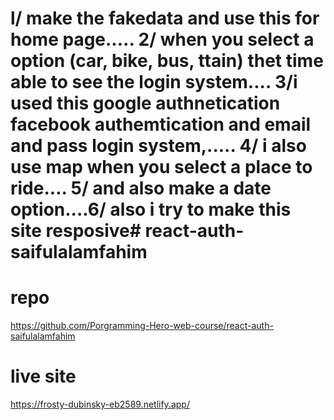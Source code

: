# l/ make the fakedata and use this for home page..... 2/ when you select a option (car, bike, bus, ttain) thet time able to see the login system.... 3/i used this google authnetication facebook authemtication and email and pass login system,..... 4/ i also use map when you select a place to ride.... 5/ and also make a date option....6/ also i try to make this site resposive# react-auth-saifulalamfahim
# repo
https://github.com/Porgramming-Hero-web-course/react-auth-saifulalamfahim
# live site
https://frosty-dubinsky-eb2589.netlify.app/
